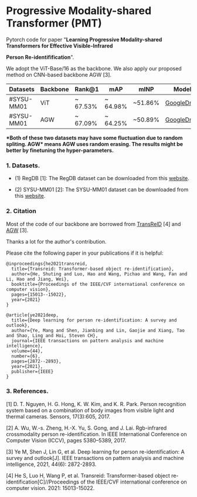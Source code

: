 # Progressive Modality-shared Transformer (PMT) 
Pytorch code for paper "**Learning Progressive Modality-shared Transformers for Effective Visible-Infrared**

**Person Re-identifification**".

We adopt the ViT-Base/16 as the backbone. We also apply our proposed method on CNN-based backbone AGW [3].

|Datasets    | Backbone | Rank@1  | mAP |  mINP |  Model|
| --------   | -----    | -----  |  -----  | ----- |:----:|
| #SYSU-MM01 | ViT | ~ 67.53% | ~ 64.98% | ~51.86% |[GoogleDrive](https://drive.google.com/file/d/1PjQ9-WEq09ycgQLpSmRa6tYffZ4fdAhQ/view?usp=share_link)|
|#SYSU-MM01  | AGW | ~ 67.09% | ~ 64.25% | ~50.89% | [GoogleDrive](https://drive.google.com/file/d/1PjQ9-WEq09ycgQLpSmRa6tYffZ4fdAhQ/view?usp=share_link)|

**\*Both of these two datasets may have some fluctuation due to random spliting. AGW\* means AGW uses random erasing.  The results might be better by finetuning the hyper-parameters.**

### 1. Datasets.

- (1) RegDB [1]: The RegDB dataset can be downloaded from this [website](http://dm.dongguk.edu/link.html).

- (2) SYSU-MM01 [2]: The SYSU-MM01 dataset can be downloaded from this [website](http://isee.sysu.edu.cn/project/RGBIRReID.htm).

   

### 2. Citation

Most of the code of our backbone are borrowed from [TransReID](https://github.com/damo-cv/TransReID) [4] and [AGW](https://github.com/mangye16/Cross-Modal-Re-ID-baseline) [3]. 

Thanks a lot for the author's contribution.

Please cite the following paper in your publications if it is helpful:

```
@inproceedings{he2021transreid,
  title={Transreid: Transformer-based object re-identification},
  author={He, Shuting and Luo, Hao and Wang, Pichao and Wang, Fan and Li, Hao and Jiang, Wei},
  booktitle={Proceedings of the IEEE/CVF international conference on computer vision},
  pages={15013--15022},
  year={2021}
}

@article{ye2021deep,
  title={Deep learning for person re-identification: A survey and outlook},
  author={Ye, Mang and Shen, Jianbing and Lin, Gaojie and Xiang, Tao and Shao, Ling and Hoi, Steven CH},
  journal={IEEE transactions on pattern analysis and machine intelligence},
  volume={44},
  number={6},
  pages={2872--2893},
  year={2021},
  publisher={IEEE}
}
```

###  3. References.

[1] D. T. Nguyen, H. G. Hong, K. W. Kim, and K. R. Park. Person recognition system based on a combination of body images from visible light and thermal cameras. Sensors, 17(3):605, 2017.

[2] A. Wu, W.-s. Zheng, H.-X. Yu, S. Gong, and J. Lai. Rgb-infrared crossmodality person re-identification. In IEEE International Conference on Computer Vision (ICCV), pages 5380–5389, 2017.

[3] Ye M, Shen J, Lin G, et al. Deep learning for person re-identification: A survey and outlook[J]. IEEE transactions on pattern analysis and machine intelligence, 2021, 44(6): 2872-2893.

[4] He S, Luo H, Wang P, et al. Transreid: Transformer-based object re-identification[C]//Proceedings of the IEEE/CVF international conference on computer vision. 2021: 15013-15022.
